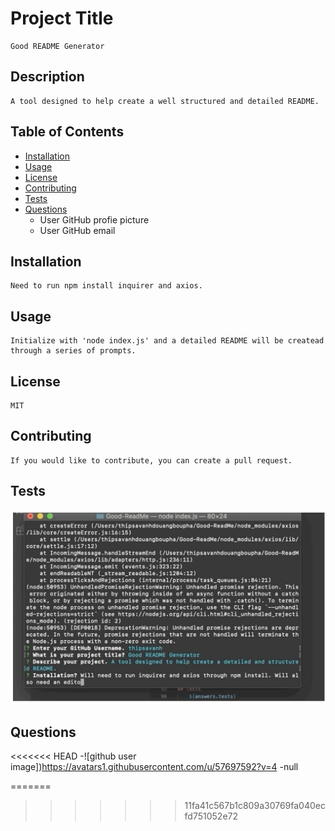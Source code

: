 
# Project Title
    Good README Generator

## Description
    A tool designed to help create a well structured and detailed README.    

## Table of Contents
- [Installation](##-Installation)
- [Usage](##-Usage)
- [License](##-License)
- [Contributing](##-Contributing)
- [Tests](##-Tests)
- [Questions](##-Questions)
    *  User GitHub profie picture
    *  User GitHub email
    
## Installation
    Need to run npm install inquirer and axios. 

## Usage
    Initialize with 'node index.js' and a detailed README will be createad through a series of prompts.

## License
    MIT

## Contributing
    If you would like to contribute, you can create a pull request.

## Tests
    
![](https://github.com/thipsavanh/Good-ReadMe/blob/master/Screen%20Shot%20Gif.png?raw=true)    

## Questions
    
<<<<<<< HEAD
-![github user image])https://avatars1.githubusercontent.com/u/57697592?v=4
-null
    
=======
    
>>>>>>> 11fa41c567b1c809a30769fa040ecfd751052e72
